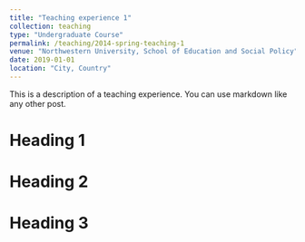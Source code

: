 ```yaml
---
title: "Teaching experience 1"
collection: teaching
type: "Undergraduate Course"
permalink: /teaching/2014-spring-teaching-1
venue: "Northwestern University, School of Education and Social Policy"
date: 2019-01-01
location: "City, Country"
---
```


This is a description of a teaching experience. You can use markdown like any other post.

Heading 1
======

Heading 2
======

Heading 3
======
